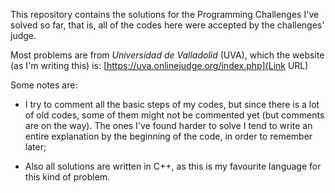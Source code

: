 This repository contains the solutions for the Programming Challenges I've solved so far, that is, all of the codes here were accepted by the challenges' judge. 

Most problems are from *Universidad de Valladolid* (UVA), which the website (as I'm writing this) is: [https://uva.onlinejudge.org/index.php](Link URL)

Some notes are:

* I try to comment all the basic steps of my codes, but since there is a lot of old codes, some of them might not be commented yet (but comments are on the way). The ones I've found harder to solve I tend to write an entire explanation by the beginning of the code, in order to remember later;

* Also all solutions are written in C++, as this is my favourite language for this kind of problem. 